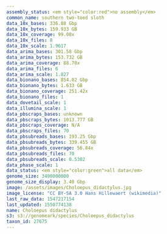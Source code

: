 ```yaml
---
assembly_status: <em style="color:red">no assembly</em>
common_name: southern two-toed sloth
data_10x_bases: 336.88 Gbp
data_10x_bytes: 159.933 GB
data_10x_coverage: 99.08x
data_10x_files: 8
data_10x_scale: 1.9617
data_arima_bases: 301.58 Gbp
data_arima_bytes: 153.732 GB
data_arima_coverage: 88.70x
data_arima_files: 6
data_arima_scale: 1.827
data_bionano_bases: 854.82 Gbp
data_bionano_bytes: 1.633 GB
data_bionano_coverage: 251.42x
data_bionano_files: 1
data_dovetail_scale: 1
data_illumina_scale: 1
data_pbscraps_bases: unknown
data_pbscraps_bytes: 1013.777 GB
data_pbscraps_coverage: N/A
data_pbscraps_files: 70
data_pbsubreads_bases: 193.25 Gbp
data_pbsubreads_bytes: 339.455 GB
data_pbsubreads_coverage: 56.84x
data_pbsubreads_files: 70
data_pbsubreads_scale: 0.5302
data_phase_scale: 1
data_status: <em style="color:green">all data</em>
genome_size: 3400000000
genome_size_display: 3.40 Gbp
image: /assets/images/Choloepus_didactylus.jpg
image_license: "CC BY-SA 3.0 Hans Hillewaert (wikimedia)"
last_raw_data: 1547217154
last_updated: 1550774138
name: Choloepus didactylus
s3: s3://genomeark/species/Choloepus_didactylus
taxon_id: 27675
---
```

